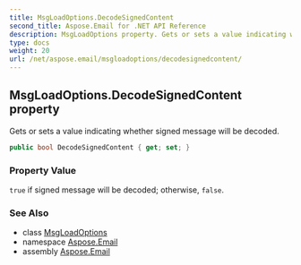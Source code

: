 ```yaml
---
title: MsgLoadOptions.DecodeSignedContent
second_title: Aspose.Email for .NET API Reference
description: MsgLoadOptions property. Gets or sets a value indicating whether signed message will be decoded
type: docs
weight: 20
url: /net/aspose.email/msgloadoptions/decodesignedcontent/
---
```

## MsgLoadOptions.DecodeSignedContent property

Gets or sets a value indicating whether signed message will be decoded.

```csharp
public bool DecodeSignedContent { get; set; }
```

### Property Value

`true` if signed message will be decoded; otherwise, `false`.

### See Also

* class [MsgLoadOptions](../)
* namespace [Aspose.Email](../../msgloadoptions/)
* assembly [Aspose.Email](../../../)


